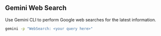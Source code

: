 ## Gemini Web Search
Use Gemini CLI to perform Google web searches for the latest information.
```bash
gemini -p "WebSearch: <your query here>"
```